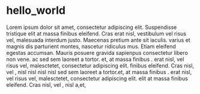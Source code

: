 # hello_world  
Lorem ipsum dolor sit amet, consectetur adipiscing elit. Suspendisse tristique elit at massa finibus eleifend. Cras erat nisl, vestibulum vel risus vel, malesuada interdum justo. Maecenas pretium ante sit iaculis.  varius   et magnis dis parturient montes, nascetur ridiculus mus. Etiam eleifend egestas accumsan. Mauris posuere gravida sapienpus consectetur libero non vene.  ac  sed sem laoreet a  tortor.
et,   at massa finibus .  erat nisl, vel risus vel, malesctetet, consectetur adipiscing elit.  finibus eleifend. Cras  nisl,  vel ,   nisl nisl  nisl nisl  sed sem laoreet a  tortor.et,   at massa finibus .  erat nisl, vel risus vel, malesctetet, consectetur adipiscing elit. elit at massa finibus eleifend. Cras  nisl,  vel ,  nisl  a,et, 
